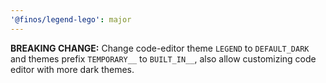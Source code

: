 ```yaml
---
'@finos/legend-lego': major
---
```


**BREAKING CHANGE:** Change code-editor theme `LEGEND` to `DEFAULT_DARK` and themes prefix `TEMPORARY__` to `BUILT_IN__`, also allow customizing code editor with more dark themes.
